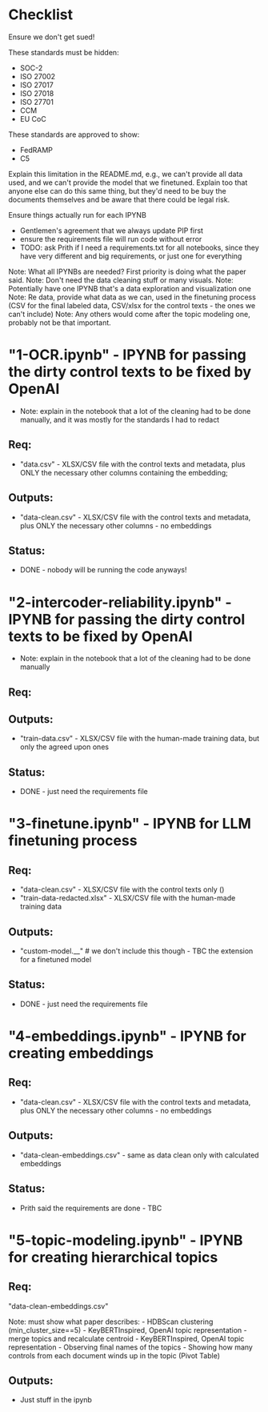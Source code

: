 # Checklist

Ensure we don't get sued!

These standards must be hidden:

- SOC-2
- ISO 27002
- ISO 27017
- ISO 27018
- ISO 27701
- CCM
- EU CoC

These standards are approved to show:
- FedRAMP
- C5


Explain this limitation in the README.md, e.g., we can't provide all data used, and we can't provide the model that we finetuned. 
Explain too that anyone else can do this same thing, but they'd need to be buy the documents themselves and be aware that there could be legal risk.

Ensure things actually run for each IPYNB
- Gentlemen's agreement that we always update PIP first
- ensure the requirements file will run code without error
- TODO: ask Prith if I need a requirements.txt for all notebooks, since they have very different and big requirements, or just one for everything

Note: What all IPYNBs are needed? First priority is doing what the paper said.
Note: Don't need the data cleaning stuff or many visuals. 
Note: Potentially have one IPYNB that's a data exploration and visualization one
Note: Re data, provide what data as we can, used in the finetuning process (CSV for the final labeled data, CSV/xlsx for the control texts - the ones we can't include)
Note: Any others would come after the topic modeling one, probably not be that important.

# "1-OCR.ipynb" - IPYNB for passing the dirty control texts to be fixed by OpenAI
- Note: explain in the notebook that a lot of the cleaning had to be done manually, and it was mostly for the standards I had to redact
## Req: 
- "data.csv" - XLSX/CSV file with the control texts and metadata, plus ONLY the necessary other columns containing the embedding;
## Outputs:
- "data-clean.csv" - XLSX/CSV file with the control texts and metadata, plus ONLY the necessary other columns - no embeddings
## Status:
- DONE - nobody will be running the code anyways!

# "2-intercoder-reliability.ipynb" - IPYNB for passing the dirty control texts to be fixed by OpenAI
- Note: explain in the notebook that a lot of the cleaning had to be done manually
## Req: 
## Outputs:
- "train-data.csv" - XLSX/CSV file with the human-made training data, but only the agreed upon ones
## Status:
- DONE - just need the requirements file

# "3-finetune.ipynb" - IPYNB for LLM finetuning process
## Req:
- "data-clean.csv" - XLSX/CSV file with the control texts only ()
- "train-data-redacted.xlsx" - XLSX/CSV file with the human-made training data
## Outputs:
- "custom-model.__" # we don't include this though - TBC the extension for a finetuned model
## Status:
- DONE - just need the requirements file

# "4-embeddings.ipynb" - IPYNB for creating embeddings
## Req:
- "data-clean.csv" - XLSX/CSV file with the control texts and metadata, plus ONLY the necessary other columns - no embeddings
## Outputs:
- "data-clean-embeddings.csv" - same as data clean only with calculated embeddings
## Status:
- Prith said the requirements are done - TBC


# "5-topic-modeling.ipynb" - IPYNB for creating hierarchical topics
## Req:
"data-clean-embeddings.csv"

Note: must show what paper describes:
    - HDBScan clustering (min_cluster_size==5)
    - KeyBERTInspired, OpenAI topic representation
    - merge topics and recalculate centroid
    - KeyBERTInspired, OpenAI topic representation
    - Observing final names of the topics
    - Showing how many controls from each document winds up in the topic (Pivot Table)

## Outputs:
- Just stuff in the ipynb
